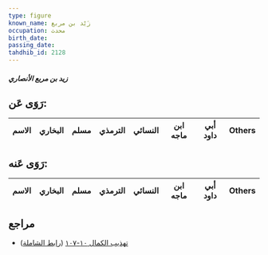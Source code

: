 ```yaml
---
type: figure
known_name: زَيْد بن مربع
occupation: محدث
birth_date:
passing_date:
tahdhib_id: 2128
---
```

##### زيد بن مربع الأنصاري

## رَوَى عَن:
| الاسم | البخاري | مسلم | الترمذي | النسائي | ابن ماجه | أبي داود | Others |
| ----- | ------- | ---- | ------- | ------- | -------- | -------- | ------ |
## رَوَى عَنه:
| الاسم | البخاري | مسلم | الترمذي | النسائي | ابن ماجه | أبي داود | Others |
| ----- | ------- | ---- | ------- | ------- | -------- | -------- | ------ |
## مراجع
- [تهذيب الكمال ١٠-١٠٧](obsidian://open?vault=Tahdhib-al-Kamal&file=Figures/٢١٢٨-زيد%20بن%20مربع%20الأنصاري) ([رابط الشاملة](https://shamela.ws/book/3722/4879))